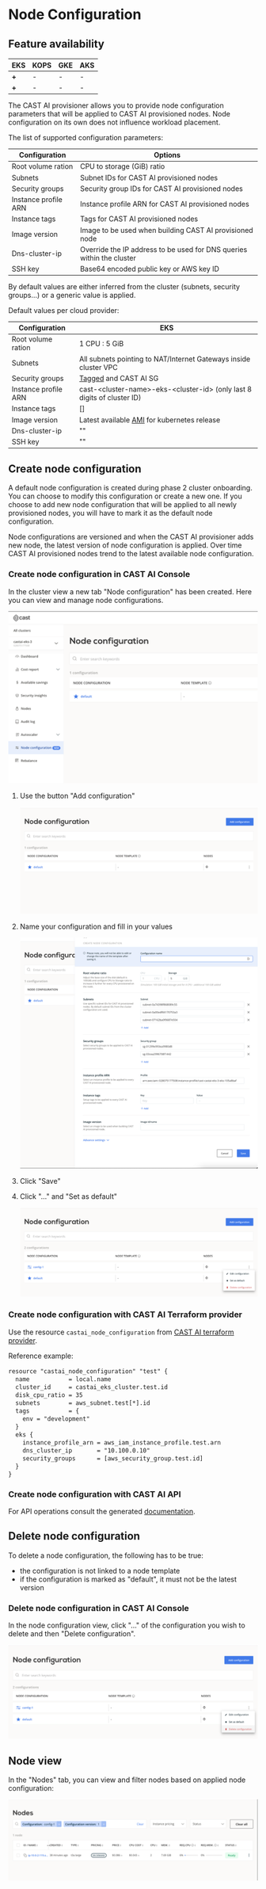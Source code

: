 # Node Configuration

## Feature availability

| EKS | KOPS | GKE | AKS |
| --- | ---- | --- | --- |
| **+** |  -   |  -  |  -  |
| **+** |  -   |  -  |  -  |

The CAST AI provisioner allows you to provide node configuration parameters
that will be applied to CAST AI provisioned nodes.
Node configuration on its own does not influence workload placement.

The list of supported configuration parameters:

| Configuration         | Options |
|-----------------------|---------|
| Root volume ration    | CPU to storage (GiB) ratio |
| Subnets               | Subnet IDs for CAST AI provisioned nodes |
| Security groups       | Security group IDs for CAST AI provisioned nodes |
| Instance profile ARN  |  Instance profile ARN for CAST AI provisioned nodes |
| Instance tags         | Tags for CAST AI provisioned nodes |
| Image version         | Image to be used when building CAST AI provisioned node |
| Dns-cluster-ip        | Override the IP address to be used for DNS queries within the cluster |
| SSH key               | Base64 encoded public key or AWS key ID |

By default values are either inferred from the cluster (subnets, security groups...) or a generic value is applied.

Default values per cloud provider:

| Configuration        | EKS |
|----------------------|---------|
| Root volume ration   |  1 CPU : 5 GiB |
| Subnets              | All subnets pointing to NAT/Internet Gateways inside cluster VPC |
| Security groups      | [Tagged](https://docs.aws.amazon.com/eks/latest/userguide/sec-group-reqs.html) and CAST AI SG |
| Instance profile ARN | cast-<cluster-name\>-eks-<cluster-id\> (only last 8 digits of cluster ID) |
| Instance tags        | [] |
| Image version        | Latest available [AMI](https://docs.aws.amazon.com/eks/latest/userguide/eks-optimized-ami.html) for kubernetes release |
| Dns-cluster-ip       | "" |
| SSH key              | "" |

## Create node configuration

A default node configuration is created during phase 2 cluster onboarding.
You can choose to modify this configuration or create a new one.
If you choose to add new node configuration that will be applied to all newly
provisioned nodes, you will have to mark it as the default node configuration.

Node configurations are versioned and when the CAST AI provisioner adds new node,
the latest version of node configuration is applied. Over time CAST AI provisioned
nodes trend to the latest available node configuration.

### Create node configuration in CAST AI Console

In the cluster view a new tab "Node configuration" has been created.
Here you can view and manage node configurations.

![](node-config/node-config.png)

 1. Use the button "Add configuration"

    ![](node-config/node-config-create-1.png)

 2. Name your configuration and fill in your values

    ![](node-config/node-config-create-2.png)

 3. Click "Save"

 4. Click "..." and "Set as default"

    ![](node-config/node-config-create-3.png)

### Create node configuration with CAST AI Terraform provider

Use the resource `castai_node_configuration` from [CAST AI terraform provider](https://github.com/castai/terraform-provider-castai).

Reference example:

```hcl
resource "castai_node_configuration" "test" {
  name           = local.name
  cluster_id     = castai_eks_cluster.test.id
  disk_cpu_ratio = 35
  subnets        = aws_subnet.test[*].id
  tags           = {
    env = "development"
  }
  eks {
    instance_profile_arn = aws_iam_instance_profile.test.arn
    dns_cluster_ip       = "10.100.0.10"
    security_groups      = [aws_security_group.test.id]
  }
}
```

### Create node configuration with CAST AI API

For API operations consult the generated [documentation](https://api.cast.ai/v1/spec/#/NodeConfigurationAPI).

## Delete node configuration

To delete a node configuration, the following has to be true:

* the configuration is not linked to a node template
* if the configuration is marked as "default", it must not be the latest version

### Delete node configuration in CAST AI Console

In the node configuration view, click "..." of the configuration you wish to delete
and then "Delete configuration".

![](node-config/node-config-delete.png)

## Node view

In the "Nodes" tab, you can view and filter nodes based on applied node configuration:

![](node-config/node-config-list.png)
